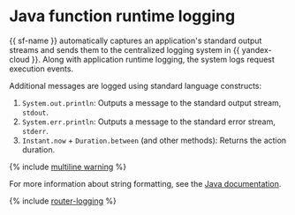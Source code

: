 # Java function runtime logging

{{ sf-name }} automatically captures an application's standard output streams and sends them to the centralized logging system in {{ yandex-cloud }}. Along with application runtime logging, the system logs request execution events.

Additional messages are logged using standard language constructs:
1. `System.out.println`: Outputs a message to the standard output stream, `stdout`.
1. `System.err.println`: Outputs a message to the standard error stream, `stderr`.
1. `Instant.now` + `Duration.between` (and other methods): Returns the action duration.

{% include [multiline warning](../../../_includes/functions/multiline.md) %}

For more information about string formatting, see the [Java documentation](https://docs.oracle.com/javase/tutorial/essential/io/formatting.html).

{% include [router-logging](../../../_includes/functions/router-logging.md) %}
